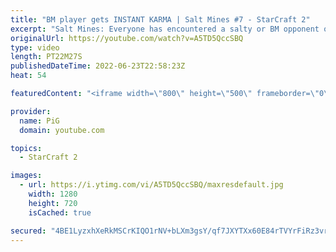 ```yaml
---
title: "BM player gets INSTANT KARMA | Salt Mines #7 - StarCraft 2"
excerpt: "Salt Mines: Everyone has encountered a salty or BM opponent on the StarCraft ladder before. Send in your funniest, saltiest replays to RateMyStarCraft@gmail.com with “Salt Mines” in the title + in the body of the email add your IGN & Rank & Why you think your opponent got salty. -- 🐷 Second Channel"
originalUrl: https://youtube.com/watch?v=A5TD5QccSBQ
type: video
length: PT22M27S
publishedDateTime: 2022-06-23T22:58:23Z
heat: 54

featuredContent: "<iframe width=\"800\" height=\"500\" frameborder=\"0\" src=\"https://www.youtube.com/embed/A5TD5QccSBQ\" allow=\"accelerometer; autoplay; encrypted-media; gyroscope; picture-in-picture\" allowfullscreen></iframe>"

provider:
  name: PiG
  domain: youtube.com

topics:
  - StarCraft 2

images:
  - url: https://i.ytimg.com/vi/A5TD5QccSBQ/maxresdefault.jpg
    width: 1280
    height: 720
    isCached: true

secured: "4BE1LyzxhXeRkMSCrKIQO1rNV+bLXm3gsY/qf7JXYTXx60E84rTVYrFiRz3vr6ZGVacDjT6zpaJC0Dpeixa+CBaerDd3S0I1oLZyvdAT/UkSctw37dSTnSGFAU+yugm0uVdf0OByI5RNFzUusEdR49N7zAnNhUS7K3FKAnPn+iznqyCjUSrPkGPbpQhnnPP/inKN2gyLqLdoTEeQeKjxsGeyMwxJ7TbHo79y9yxmzq9n8RshiLq+ltORiJypSM0C06vtq6/4Sy98BQjxYEOBuy1PuXsMC/lSmsrwt4Me8a/BVf6qmQCRuSx8xxRtY20lIJFg196wqWXVrJtAKtNhvybY/XmdM/QA8qkTKnnmw38g/XR917K8/t9jBKrLCMg/JGpmZSom0LdleNxFdpX3BpxFV9QkyJWwVR/irE6v4t4=;nj5AL92ESIsXyFt39NE5CA=="
---
```


